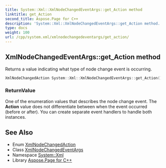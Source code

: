 ```yaml
---
title: System::Xml::XmlNodeChangedEventArgs::get_Action method
linktitle: get_Action
second_title: Aspose.Page for C++
description: 'System::Xml::XmlNodeChangedEventArgs::get_Action method. Returns a value indicating what type of node change event is occurring in C++.'
type: docs
weight: 100
url: /cpp/system.xml/xmlnodechangedeventargs/get_action/
---
```

## XmlNodeChangedEventArgs::get_Action method


Returns a value indicating what type of node change event is occurring.

```cpp
XmlNodeChangedAction System::Xml::XmlNodeChangedEventArgs::get_Action()
```


### ReturnValue

One of the enumeration values that describes the node change event. The **Action** value does not differentiate between when the event occurred (before or after). You can create separate event handlers to handle both instances.

## See Also

* Enum [XmlNodeChangedAction](../../xmlnodechangedaction/)
* Class [XmlNodeChangedEventArgs](../)
* Namespace [System::Xml](../../)
* Library [Aspose.Page for C++](../../../)
